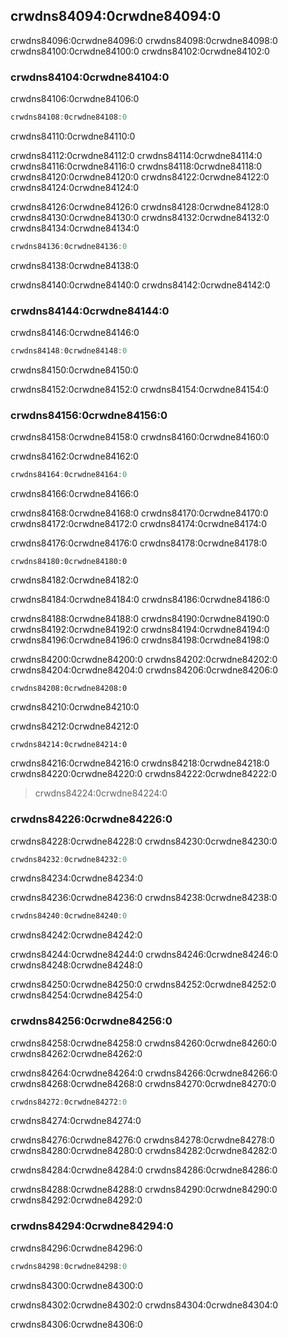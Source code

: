 ## crwdns84094:0crwdne84094:0

crwdns84096:0crwdne84096:0 crwdns84098:0crwdne84098:0 crwdns84100:0crwdne84100:0 crwdns84102:0crwdne84102:0

### crwdns84104:0crwdne84104:0

crwdns84106:0crwdne84106:0

```rust
crwdns84108:0crwdne84108:0
```


<span class="caption">crwdns84110:0crwdne84110:0</span>

crwdns84112:0crwdne84112:0 crwdns84114:0crwdne84114:0 crwdns84116:0crwdne84116:0 crwdns84118:0crwdne84118:0 crwdns84120:0crwdne84120:0 crwdns84122:0crwdne84122:0 crwdns84124:0crwdne84124:0

crwdns84126:0crwdne84126:0 crwdns84128:0crwdne84128:0 crwdns84130:0crwdne84130:0 crwdns84132:0crwdne84132:0<!-- ignore --> crwdns84134:0crwdne84134:0

```rust
crwdns84136:0crwdne84136:0
```


<span class="caption">crwdns84138:0crwdne84138:0</span>

crwdns84140:0crwdne84140:0 crwdns84142:0crwdne84142:0

### crwdns84144:0crwdne84144:0

crwdns84146:0crwdne84146:0

```rust
crwdns84148:0crwdne84148:0
```


<span class="caption">crwdns84150:0crwdne84150:0</span>

crwdns84152:0crwdne84152:0 crwdns84154:0crwdne84154:0

### crwdns84156:0crwdne84156:0

crwdns84158:0crwdne84158:0 crwdns84160:0crwdne84160:0

crwdns84162:0crwdne84162:0

```rust
crwdns84164:0crwdne84164:0
```


<span class="caption">crwdns84166:0crwdne84166:0</span>

crwdns84168:0crwdne84168:0 crwdns84170:0crwdne84170:0 crwdns84172:0crwdne84172:0 crwdns84174:0crwdne84174:0

crwdns84176:0crwdne84176:0 crwdns84178:0crwdne84178:0

```rust,should_panic,panics
crwdns84180:0crwdne84180:0
```


<span class="caption">crwdns84182:0crwdne84182:0</span>

crwdns84184:0crwdne84184:0 crwdns84186:0crwdne84186:0

crwdns84188:0crwdne84188:0 crwdns84190:0crwdne84190:0 crwdns84192:0crwdne84192:0 crwdns84194:0crwdne84194:0 crwdns84196:0crwdne84196:0 crwdns84198:0crwdne84198:0

crwdns84200:0crwdne84200:0 crwdns84202:0crwdne84202:0 crwdns84204:0crwdne84204:0 crwdns84206:0crwdne84206:0


```rust,ignore,does_not_compile
crwdns84208:0crwdne84208:0
```


<span class="caption">crwdns84210:0crwdne84210:0</span>

crwdns84212:0crwdne84212:0


```console
crwdns84214:0crwdne84214:0
```

crwdns84216:0crwdne84216:0 crwdns84218:0crwdne84218:0 crwdns84220:0crwdne84220:0 crwdns84222:0crwdne84222:0

> crwdns84224:0crwdne84224:0

### crwdns84226:0crwdne84226:0

crwdns84228:0crwdne84228:0 crwdns84230:0crwdne84230:0

```rust
crwdns84232:0crwdne84232:0
```


<span class="caption">crwdns84234:0crwdne84234:0</span>

crwdns84236:0crwdne84236:0 crwdns84238:0crwdne84238:0

```rust
crwdns84240:0crwdne84240:0
```


<span class="caption">crwdns84242:0crwdne84242:0</span>

crwdns84244:0crwdne84244:0 crwdns84246:0crwdne84246:0<!-- ignore -->
crwdns84248:0crwdne84248:0

crwdns84250:0crwdne84250:0 crwdns84252:0crwdne84252:0 crwdns84254:0crwdne84254:0

### crwdns84256:0crwdne84256:0

crwdns84258:0crwdne84258:0 crwdns84260:0crwdne84260:0 crwdns84262:0crwdne84262:0

crwdns84264:0crwdne84264:0 crwdns84266:0crwdne84266:0 crwdns84268:0crwdne84268:0 crwdns84270:0crwdne84270:0

```rust
crwdns84272:0crwdne84272:0
```


<span class="caption">crwdns84274:0crwdne84274:0</span>

crwdns84276:0crwdne84276:0 crwdns84278:0crwdne84278:0 crwdns84280:0crwdne84280:0 crwdns84282:0crwdne84282:0

crwdns84284:0crwdne84284:0 crwdns84286:0crwdne84286:0

crwdns84288:0crwdne84288:0<!-- ignore --> crwdns84290:0crwdne84290:0 crwdns84292:0crwdne84292:0

### crwdns84294:0crwdne84294:0

crwdns84296:0crwdne84296:0

```rust
crwdns84298:0crwdne84298:0
```


<span class="caption">crwdns84300:0crwdne84300:0</span>

crwdns84302:0crwdne84302:0 crwdns84304:0crwdne84304:0

crwdns84306:0crwdne84306:0
